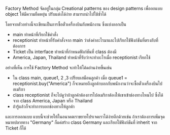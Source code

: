 Factory Method จัดอยู่ในกลุ่ม Creational patterns ของ design patterns เพื่ออกแบบ object ให้มีความยืดหยุ่น ปรับแต่งได้ง่าย สามารถนำไปใช้ซ้ำได้

โดยจากตัวอย่างนี้จะเขียนเป็นการซื้อตั๋วเครื่องบินกับพนักงาน ซึ่งแบ่งออกเป็น
- main ทำหน้าที่เรียกใช้คำสั่ง
- receptionist ทำหน้าที่รับคำสั่งจาก main ว่าส่งค่าอะไรมาและไปเรียกใช้ฟังก์ชันที่ตรงกับที่ต้องการ
- Ticket เป็น interface ทำหน้าที่กำหนดฟังก์ชันที่ class ต้องมี
- America, Japan, Thailand ทำหน้าที่รับว่าจะทำอะไรเมื่อ receptionist เรียกใช้

อย่างที่เห็น การใช้ Factory Method จะทำให้โค้ดอ่านง่ายขึ้นเช่น
- ใน class main, queue1, 2 ,3 เปรียบเสมือนลูกค้า เมื่อ queue1 = receptionist.buy("America") ก็จะหมายถึงลูกค้าบอกกับพนักงานว่าจะซื้อตั๋วเครื่องบินไปอเมริกา
- class receptionist ก็จะไปดูว่าถ้าลูกค้าต้องการไปอเมริกาต้องให้เขาเข้าช่องทางไหนไป ซึ่งได้จาก class America, Japan หรือ Thailand
- ถ้ารู้แล้วก็จะทำการบอกช่องทางให้ลูกค้า

และการออกแบบ แบบนี้จะช่วยให้ในอนาคตเราขยายโปรเจคเราได้ง่ายอีกด้วยเช่น ถ้าเราต้องการเพิ่มจุดหมายปลายทาง "Germany" ก็แค่สร้าง class Germany และเรียกใช้ฟังก์ชันที่ inherit จาก Ticket ก็ได้

